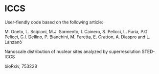 # ICCS

User-fiendly code based on the following article:
    
 M. Oneto, L. Scipioni, M.J. Sarmento, I. Cainero, S. Pelicci, L. Furia, P.G. Pelicci, 
 G.I. Dellino, P. Bianchini, M. Faretta, E. Gratton, A. Diaspro and L. Lanzanò
 
 Nanoscale distribution of nuclear sites analyzed by superresolution STED-ICCS 
 
 bioRxiv, 753228

